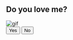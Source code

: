 <!DOCTYPE html>
<html lang="en">
<head>
    <meta charset="UTF-8">
    <meta name="viewport" content="width=device-width, initial-scale=1.0">
    <title>Random No Button</title>
    <link rel="stylesheet" href="style.css"/>
</head>
<body>
    <div class="wrapper">
        <h2 class="question">Do you love me?</h2>
        <img class="gif" alt="gif" src="https://media2.giphy.com/media/v1.Y2lkPTc5MGI3NjExb2Z0NmFydTJqcHZ4djZlNmR5NWpjc21nNW90eHA0Mjhhb25qNDN3byZlcD12MV9pbnRlcm5hbF9naWZfYnlfaWQmY3Q9Zw/hp3zHNZfQliE6ILyOy/giphy.webp" />
        <div class="btn-group">
            <button class="yes-btn">Yes</button>
            <button class="no-btn">No</button>
        </div>
    </div>
    <script src="script.js"></script>
</body>
</html>

